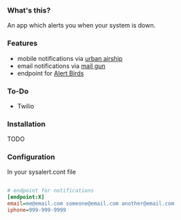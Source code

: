 ### What's this?
      
An app which alerts you when your system is down.


### Features

- mobile notifications via [urban airship](http://urbanairship.com)     
- email notifications via [mail gun](http://mailgun.net)
- endpoint for [Alert Birds](https://alertbirds.appspot.com/)                       

### To-Do

- Twilio                                                      
                          

### Installation             


TODO


### Configuration

In your sysalert.cont file


````ini     

# endpoint for notifications
[endpoint:X]
email=me@email.com someone@email.com another@email.com
iphone=999-999-9999      
                        

````



       
                        



